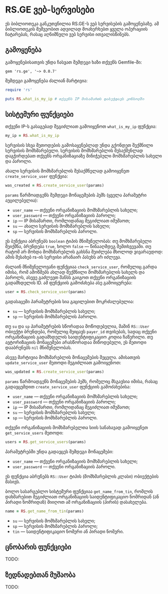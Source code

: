 # RS.GE ვებ-სერვისები

ეს ბიბლიოთეკა განკუთვნილია RS.GE-ს ვებ სერვისების გამოყენებაზე.
ამ ბიბლიოთეკის მეშვეობით ადვილად მოახერხებთ ყველა ოპერაციის ჩატარებას,
რასაც აღნიშნული ვებ სერვისი ითვალისწინებს.

## გამოყენება

გამოყენებისათვის უნდა ჩასვათ შემდეგი ხაზი თქვენს Gemfile-ში:

```
gem 'rs.ge', '~> 0.0.7'
```

შემდეგი გამოყენება ძალიან მარტივია:

```ruby
require 'rs'

puts RS.what_is_my_ip # თქვენს IP მისამართს დაბეჭდავს კონსოლში
```

## სისტემური ფუნქციები

თქვენი IP-ს გასაგებად შეგიძლიათ გამოიყენოთ `what_is_my_ip` ფუნქცია:

```ruby
my_ip = RS.what_is_my_ip
```

სერვისის სხვა მეთოდების გამოსაყენებლად უნდა გქონდეთ შექმნილი სერვისის მომხმარებელი.
სერვისის მომხმარებლის შესაქმენლად დაგჭირდებათ თქვენს ორგანიზაციაზე მინიჭებული მომხმარებლის სახელი და პაროლი.

ახალი სერვისის მომხმარებლის შესაქმნელად გამოიყენეთ `create_service_user` ფუნქცია:

```ruby
was_created = RS.create_service_user(params)
```

`params` წარმოადგენს შემდეგი მონაცემების ჰეშს (ყველა პარამეტრი აუცილებელია):

- `user_name` &mdash; თქვენი ორგანიზაციის მომხმარებლის სახელი;
- `user_password` &mdash; თქვენი ორგანიზაციის პაროლი;
- `ip` &mdash; IP მისამართი, რომლიდანაც შეგიძლიათ იმუშაოთ;
- `su` &mdash; ახალი სერვისის მომხმარებლის სახელი;
- `sp` &mdash; სერვისის მომხმარებლის პაროლი.

ეს ბუნქცია აბრუნებს `boolean` ტიპის მნიშვნელობას: თუ მომხმარებელი შეიქმნა, ბრუნდება `true`, ხოლო `false` &mdash; წინააღმდეგ შემთხვევაში. თუ რატომ არ მოხდა მომხმარებლის გახსნა შეიძლება მხოლოდ ვივარაუდოდ: ამის შესახებ rs-ის სერვისი არანაირ პასუხს არ იძლევა.

ძალაინ მნიშვნელოვანი ფუნქციაა `check_service_user`, რომელიც გარდა იმისა, რომ ამოწმებს ახლად შექმნილი მომხმარებლის სახელს და პაროლს, ასევე გაძლევთ შანსს გაიგოთ თქვენი ორგანიზაციის გადამხდელის ID. ამ ფუნქციის გამოძახება ასე გამოიყურება:

```ruby
user = RS.check_service_user(params)
```

გადასაცემი პარამეტრების სია გაცილებით მოკრძალებულია:

- `su` &mdash; სერვისის მომხმარებლის სახელი;
- `sp` &mdash; სერვისის მომხმარებლის პაროლი.

თუ `su` და `sp` პარამეტრების სწორადაა მოწოდებულია, მაშინ `RS::User` ობიექტი ბრუნდება, რომელიც შეიცავს `payer_id` თვისებას, სადაც თქვენი ორგანიზაციის გადამხდელის საიდენტიფიკაციო კოდია ჩაწერილი. თუ ავტორიზაციის მონაცემები არასწორადაა მიწოდებული, ეს მეთოდი დააბრუნებს `nil` მნიშვნელობას.

ასევე მარტივია მომხმარებლის მონაცემების შეცვლა. ამისათვის `update_service_user` მეთოდი შეგიძლიათ გამოიყენოთ:


```ruby
was_updated = RS.create_service_user(params)
```

`params` წარმოადგენს მონაცემების ჰეშს, რომელიც მსგავსია იმისა, რასაც გადავცემდით `create_service_user` ფუნქციის გამოძახებისა:

- `user_name` &mdash; თქვენი ორგანიზაციის მომხმარებლის სახელი;
- `user_password` &mdash; თქვენი ორგანიზაციის პაროლი;
- `ip` &mdash; IP მისამართი, რომლიდანაც შეგიძლიათ იმუშაოთ;
- `su` &mdash; სერვისის მომხმარებლის სახელი;
- `sp` &mdash; სერვისის მომხმარებლის პაროლი.

თქვენი ორგანიზაციის მომხმარებელთა სიის სანახავად გამოიყენეთ `get_service_users` მეთოდი:

```ruby
users = RS.get_service_users(params)
```

პარამეტრებში უნდა გადაეცეს შემდეგი მონაცემები:

- `user_name` &mdash; თქვენი ორგანიზაციის მომხმარებლის სახელი;
- `user_password` &mdash; თქვენი ორგანიზაციის პაროლი.

ეს ფუნქცია აბრუნებს `RS::User` ტიპის (მომხმარებლის კლასი) ობიექტების მასივს.

ბოლო სასარგებლო სისტემური ფუნქციაა `get_name_from_tin`, რომლის დახმარებით შეგიძლიათ ორგანიზაციის საიდენტიფიკაციო ნომრიდან (ან პირადი ნომრიდან) მიიღოთ ამ ორგანიზაციის (პირის) დასახელება.

```ruby
name = RS.get_name_from_tin(params)
```

- `su` &mdash; სერვისის მომხმარებლის სახელი;
- `sp` &mdash; სერვისის მომხმარებლის პაროლი;
- `tin` &mdash; საიდენტიფიკაციო ნომერი ან პირადი ნომერი.

## ცნობარის ფუნქციები

TODO:

## ზედნადებთან მუშაობა

TODO: